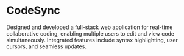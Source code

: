 # CodeSync
Designed and developed a full-stack web application for real-time collaborative coding, enabling multiple users to edit and view code simultaneously. Integrated features include syntax highlighting, user cursors, and seamless updates.
